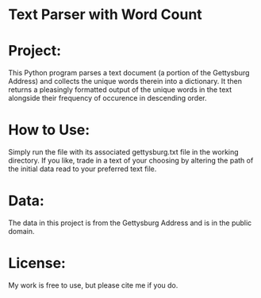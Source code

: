 # Text Parser with Word Count

# Project: 
This Python program parses a text document (a portion of the Gettysburg Address) and collects the unique words therein into a dictionary. It then returns a pleasingly formatted
output of the unique words in the text alongside their frequency of occurence in descending order.

# How to Use:
Simply run the file with its associated gettysburg.txt file in the working directory. If you like, trade in a text of your choosing by altering the path of the initial data read to your preferred text file.

# Data:
The data in this project is from the Gettysburg Address and is in the public domain.

# License:
My work is free to use, but please cite me if you do.
